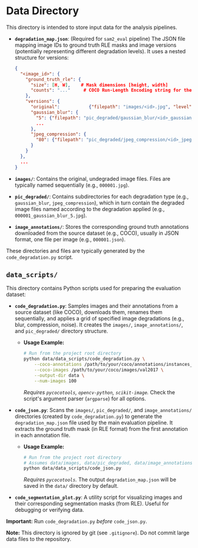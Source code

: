 # Data Directory

This directory is intended to store input data for the analysis pipelines.

- **`degradation_map.json`**: (Required for `sam2_eval` pipeline) The JSON file mapping image IDs to ground truth RLE masks and image versions (potentially representing different degradation levels). It uses a nested structure for versions:

  ```json
  {
    "<image_id>": {
      "ground_truth_rle": {
        "size": [H, W],    # Mask dimensions [height, width]
        "counts": "..."     # COCO Run-Length Encoding string for the mask pixels
      },
      "versions": {
        "original":           {"filepath": "images/<id>.jpg", "level": 0, "degradation_type": "original"},
        "gaussian_blur": {
          "5": {"filepath": "pic_degraded/gaussian_blur/<id>_gaussian_blur_5.jpg", "level": 5,  "degradation_type": "gaussian_blur"},
          ...
        },
        "jpeg_compression": {
          "80": {"filepath": "pic_degraded/jpeg_compression/<id>_jpeg_compression_80.jpg", "level": 80,  "degradation_type": "jpeg_compression"}
        }
      }
    },
    ...
  }
  ```

- **`images/`**: Contains the original, undegraded image files. Files are typically named sequentially (e.g., `000001.jpg`).
- **`pic_degraded/`**: Contains subdirectories for each degradation type (e.g., `gaussian_blur`, `jpeg_compression`), which in turn contain the degraded image files named according to the degradation applied (e.g., `000001_gaussian_blur_5.jpg`).
- **`image_annotations/`**: Stores the corresponding ground truth annotations downloaded from the source dataset (e.g., COCO), usually in JSON format, one file per image (e.g., `000001.json`).

These directories and files are typically generated by the `code_degradation.py` script.

## `data_scripts/`

This directory contains Python scripts used for preparing the evaluation dataset:

- **`code_degradation.py`**: Samples images and their annotations from a source dataset (like COCO), downloads them, renames them sequentially, and applies a grid of specified image degradations (e.g., blur, compression, noise). It creates the `images/`, `image_annotations/`, and `pic_degraded/` directory structure.
  - **Usage Example:**

    ```bash
    # Run from the project root directory
    python data/data_scripts/code_degradation.py \
        --coco-annotations /path/to/your/coco/annotations/instances_val2017.json \
        --coco-images /path/to/your/coco/images/val2017 \
        --output-dir data \
        --num-images 100
    ```

    *Requires `pycocotools`, `opencv-python`, `scikit-image`.* Check the script's argument parser (`argparse`) for all options.

- **`code_json.py`**: Scans the `images/`, `pic_degraded/`, and `image_annotations/` directories (created by `code_degradation.py`) to generate the `degradation_map.json` file used by the main evaluation pipeline. It extracts the ground truth mask (in RLE format) from the first annotation in each annotation file.
  - **Usage Example:**

    ```bash
    # Run from the project root directory
    # Assumes data/images, data/pic_degraded, data/image_annotations exist
    python data/data_scripts/code_json.py
    ```

    *Requires `pycocotools`.* The output `degradation_map.json` will be saved in the `data/` directory by default.

- **`code_segmentation_plot.py`**: A utility script for visualizing images and their corresponding segmentation masks (from RLE). Useful for debugging or verifying data.

**Important:** Run `code_degradation.py` *before* `code_json.py`.

**Note:** This directory is ignored by git (see `.gitignore`). Do not commit large data files to the repository.
